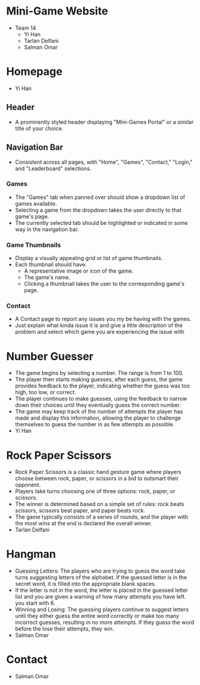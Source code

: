 # Mini-Game Website
- Team 14
   - Yi Han
   - Tarlan Delfani
   - Salman Omar

# Homepage
- Yi Han

## Header
- A prominently styled header displaying "Mini-Games Portal" or a similar title of your choice.

## Navigation Bar
- Consistent across all pages, with "Home", "Games", "Contact," "Login," and "Leaderboard" selections.

### Games
- The "Games" tab when panned over should show a dropdown list of games available. 
- Selecting a game from the dropdown takes the user directly to that game's page.
- The currently selected tab should be highlighted or indicated in some way in the navigation bar.

### Game Thumbnails
- Display a visually appealing grid or list of game thumbnails.
- Each thumbnail should have:
  - A representative image or icon of the game.
  - The game's name.
  - Clicking a thumbnail takes the user to the corresponding game's page.

### Contact
- A Contact page to report any issues you my be having with the games.
- Just explain what kinda issue it is and give a little description of the problem and select which game you are experiencing the issue with 

# Number Guesser
- The game begins by selecting a number. The range is from 1 to 100.
- The player then starts making guesses, after each guess, the game provides feedback to the player, indicating whether the guess was too high, too low, or correct.
- The player continues to make guesses, using the feedback to narrow down their choices until they eventually guess the correct number.
- The game may keep track of the number of attempts the player has made and display this information, allowing the player to challenge themselves to guess the number in as few attempts as possible.
- Yi Han

# Rock Paper Scissors
- Rock Paper Scissors is a classic hand gesture game where players choose between rock, paper, or scissors in a bid to outsmart their opponent.
- Players take turns choosing one of three options: rock, paper, or scissors.
- The winner is determined based on a simple set of rules: rock beats scissors, scissors beat paper, and paper beats rock.
- The game typically consists of a series of rounds, and the player with the most wins at the end is declared the overall winner.
- Tarlan Delfani

# Hangman
- Guessing Letters: The players who are trying to guess the word take turns suggesting letters of the alphabet. If the guessed letter is in the secret word, it is filled into the appropriate blank spaces.
- If the letter is not in the word, the letter is placed in the guessed letter list and you are given a warning of how many attempts you have left. you start with 6.
- Winning and Losing: The guessing players continue to suggest letters until they either guess the entire word correctly or make too many incorrect guesses, resulting in no more attempts. If they guess the word before the lose their attempts, they win.
- Salman Omar

# Contact
- Salman Omar
